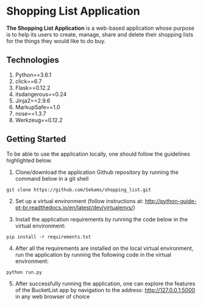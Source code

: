 # Shopping List Application

**The Shopping List Application** is a web-based application whose purpose is to help its users to create, manage, share and delete their shopping lists for the things they would like to do buy.

## Technologies
1. Python==3.6.1
2. click==6.7
3. Flask==0.12.2
4. itsdangerous==0.24
5. Jinja2==2.9.6
6. MarkupSafe==1.0
7. nose==1.3.7
8. Werkzeug==0.12.2

## Getting Started
To be able to use the application locally, one should follow the guidelines highlighted below.

1. Clone/download the application Github repository by running the command below in a git shell
```
git clone https://github.com/Sekams/shopping_list.git
```
2. Set up a virtual environment (follow instructions at: http://python-guide-pt-br.readthedocs.io/en/latest/dev/virtualenvs/)

3. Install the application requirements by running the code below in the virtual environment:
```
pip install -r requirements.txt
```
4. After all the requirements are installed on the local virtual environment, run the application by running the following code in the virtual environment:
```
python run.py
```
5. After successfully running the application, one can explore the features of the BucketList app by navigation to the address: http://127.0.0.1:5000 in any web browser of choice